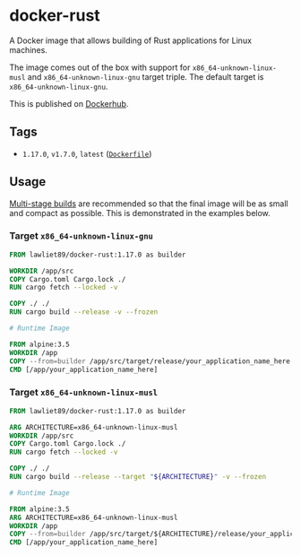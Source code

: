 # docker-rust

A Docker image that allows building of Rust applications for Linux machines.

The image comes out of the box with support for `x86_64-unknown-linux-musl` and `x86_64-unknown-linux-gnu`
target triple. The default target is `x86_64-unknown-linux-gnu`.

This is published on [Dockerhub](https://hub.docker.com/r/lawliet89/docker-rust/).

## Tags

- `1.17.0`, `v1.7.0`, `latest` ([`Dockerfile`](https://github.com/lawliet89/docker-rust/blob/master/Dockerfile))

## Usage

[Multi-stage builds](https://docs.docker.com/engine/userguide/eng-image/multistage-build/) are recommended
so that the final image will be as small and compact as possible. This is demonstrated in the examples below.

### Target `x86_64-unknown-linux-gnu`

```dockerfile
FROM lawliet89/docker-rust:1.17.0 as builder

WORKDIR /app/src
COPY Cargo.toml Cargo.lock ./
RUN cargo fetch --locked -v

COPY ./ ./
RUN cargo build --release -v --frozen

# Runtime Image

FROM alpine:3.5
WORKDIR /app
COPY --from=builder /app/src/target/release/your_application_name_here .
CMD [/app/your_application_name_here]

```



### Target `x86_64-unknown-linux-musl`

```dockerfile
FROM lawliet89/docker-rust:1.17.0 as builder

ARG ARCHITECTURE=x86_64-unknown-linux-musl
WORKDIR /app/src
COPY Cargo.toml Cargo.lock ./
RUN cargo fetch --locked -v

COPY ./ ./
RUN cargo build --release --target "${ARCHITECTURE}" -v --frozen

# Runtime Image

FROM alpine:3.5
ARG ARCHITECTURE=x86_64-unknown-linux-musl
WORKDIR /app
COPY --from=builder /app/src/target/${ARCHITECTURE}/release/your_application_name_here .
CMD [/app/your_application_name_here]
```

